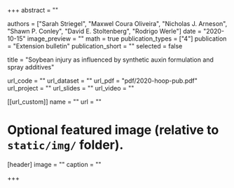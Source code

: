 +++
abstract = ""

authors = ["Sarah Striegel", "Maxwel Coura Oliveira", "Nicholas J. Arneson", "Shawn P. Conley", "David E. Stoltenberg", "Rodrigo Werle"]
date = "2020-10-15"
image_preview = ""
math = true
publication_types = ["4"]
publication = "Extension bulletin"
publication_short = ""
selected = false

title = "Soybean injury as influenced by synthetic auxin formulation and spray additives"

url_code = ""
url_dataset = ""
url_pdf = "pdf/2020-hoop-pub.pdf"
url_project = ""
url_slides = ""
url_video = ""

[[url_custom]]
name = ""
url = ""

# Optional featured image (relative to `static/img/` folder).
[header]
image = ""
caption = ""

+++
